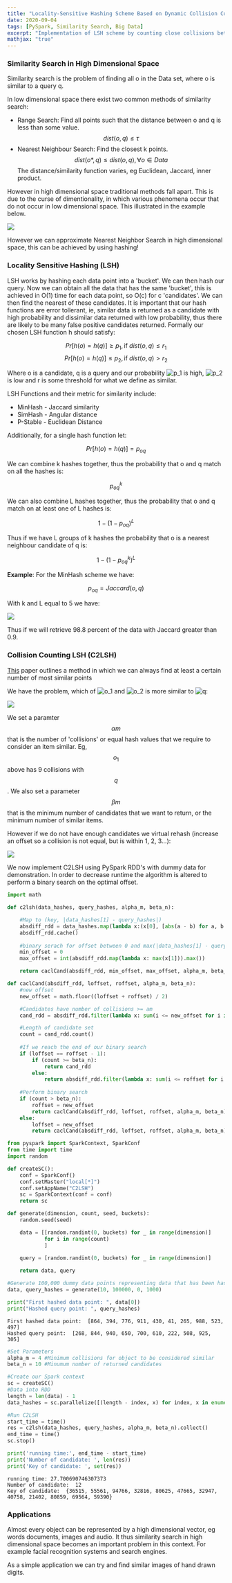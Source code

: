 ```yaml
---
title: "Locality-Sensitive Hashing Scheme Based on Dynamic Collision Counting"
date: 2020-09-04
tags: [PySpark, Similarity Search, Big Data]
excerpt: "Implementation of LSH scheme by counting close collisions between similar items using PySpark RDD's"
mathjax: "true"
---
```


### Similarity Search in High Dimensional Space

Similarity search is the problem of finding all o in the Data set, where o is similar to a query q.

In low dimensional space there exist two common methods of similarity search:
* Range Search: Find all points such that the distance between o and q is less than some value.
  $$dist(o,q) \leq \tau$$
* Nearest Neighbour Search: Find the closest k points.
  $$dist(o*,q) \leq dist(o,q), \forall o \in Data$$
The distance/similarity function varies, eg Euclidean, Jaccard, inner product.

However in high dimensional space traditional methods fall apart. This is due to the curse of dimentionality, in which various phenomena occur that do not occur in low dimensional space. This illustrated in the example below. 

![](/images/lsh1.png)

However we can approximate Nearest Neighbor Search in high dimensional space, this can be achieved by using hashing!

### Locality Sensitive Hashing (LSH)

LSH works by hashing each data point into a 'bucket'. We can then hash our query. Now we can obtain all the data that has the same 'bucket', this is achieved in O(1) time for each data point, so O(c) for c 'candidates'. We can then find the nearest of these candidates. 
It is important that our hash functions are error tollerant, ie, similar data is returned as a candidate with high probability and dissimilar data returned with low probability, thus there are likely to be many false positive candidates returned. 
Formally our chosen LSH function h should satisfy:

$$Pr[h(o) = h(q)] \geq p_1, \text{if } dist(o,q) \leq r_1$$
$$Pr[h(o) = h(q)] \leq p_2, \text{if } dist(o,q) > r_2$$

Where o is a candidate, q is a query and our probability <img src="https://latex.codecogs.com/gif.latex?p_1" title="p_1" /> is high, <img src="https://latex.codecogs.com/gif.latex?p_2" title="p_2" /> is low and r is some threshold for what we define as similar.

LSH Functions and their metric for similarity include:
* MinHash - Jaccard similarity 
* SimHash - Angular distance 
* P-Stable - Euclidean Distance

Additionally, for a single hash function let:

$$Pr[h(o) = h(q)] = p_{oq}$$

We can combine k hashes together, thus the probability that o and q match on all the hashes is:

$$p_{oq}^k$$

We can also combine L hashes together, thus the probability that o and q match on at least one of L hashes is:

$$1-(1-p_{oq})^L$$

Thus if we have L groups of k hashes the probability that o is a nearest neighbour candidate of q is:

$$1-(1-p_{oq}^k)^L$$

**Example**:
For the MinHash scheme we have:

$$p_{oq} = Jaccard(o,q)$$

With k and L equal to 5 we have:

![](/images/lsh2.png)

Thus if we will retrieve 98.8 percent of the data with Jaccard greater than 0.9.

### Collision Counting LSH (C2LSH)

[This](http://www.cs.ust.hk/~wilfred/paper/sigmod12.pdf) paper outlines a method in which we can always find at least a certain number of most similar points

We have the problem, which of <img src="https://latex.codecogs.com/gif.latex?o_1" title="o_1" /> and <img src="https://latex.codecogs.com/gif.latex?o_2" title="o_2" />
is more similar to <img src="https://latex.codecogs.com/gif.latex?q" title="q" />:

![](/images/lsh3.png)

We set a paramter 
$$\alpha m$$ 
that is the number of 'collisions' or equal hash values that we require to consider an item similar. Eg, 
$$o_1$$
 above has 9 collisions with 
 $$q$$
 . 
We also set a parameter 
$$\beta m$$
 that is the minimum number of candidates that we want to return, or the minimum number of similar items. 

However if we do not have enough candidates we virtual rehash (increase an offset so a collision is not equal, but is within 1, 2, 3...):

![](/images/lsh4.png)

We now implement C2LSH using PySpark RDD's with dummy data for demonstration. In order to decrease runtime the algorithm is altered to perform a binary search on the optimal offset.

```python
import math

def c2lsh(data_hashes, query_hashes, alpha_m, beta_n):

    #Map to (key, |data_hashes[1] - query_hashes|)
    absdiff_rdd = data_hashes.map(lambda x:(x[0], [abs(a - b) for a, b in zip(x[1], query_hashes)]))
    absdiff_rdd.cache()
    
    #binary serach for offset between 0 and max(|data_hashes[1] - query_hashes|)
    min_offset = 0
    max_offset = int(absdiff_rdd.map(lambda x: max(x[1])).max()) 

    return caclCand(absdiff_rdd, min_offset, max_offset, alpha_m, beta_n)

def caclCand(absdiff_rdd, loffset, roffset, alpha_m, beta_n):
    #new offset   
    new_offset = math.floor((loffset + roffset) / 2)

    #Candidates have number of collisions >= am
    cand_rdd = absdiff_rdd.filter(lambda x: sum(i <= new_offset for i in x[1]) >= alpha_m).keys()

    #Length of candidate set
    count = cand_rdd.count()
    
    #If we reach the end of our binary search
    if (loffset == roffset - 1):
        if (count >= beta_n):
            return cand_rdd
        else:
            return absdiff_rdd.filter(lambda x: sum(i <= roffset for i in x[1]) >= alpha_m).keys()
    
    #Perform binary search
    if (count > beta_n):
        roffset = new_offset
        return caclCand(absdiff_rdd, loffset, roffset, alpha_m, beta_n)
    else:
        loffset = new_offset
        return caclCand(absdiff_rdd, loffset, roffset, alpha_m, beta_n)
```


```python
from pyspark import SparkContext, SparkConf
from time import time
import random

def createSC():
    conf = SparkConf()
    conf.setMaster("local[*]")
    conf.setAppName("C2LSH")
    sc = SparkContext(conf = conf)
    return sc

def generate(dimension, count, seed, buckets):
    random.seed(seed)

    data = [[random.randint(0, buckets) for _ in range(dimension)]
            for i in range(count)
            ]

    query = [random.randint(0, buckets) for _ in range(dimension)]
    
    return data, query

#Generate 100,000 dummy data points representing data that has been hashed into 1000 buckets. Also generate a random query.
data, query_hashes = generate(10, 100000, 0, 1000)

print("First hashed data point: ", data[0])
print("Hashed query point: ", query_hashes)
```

    First hashed data point:  [864, 394, 776, 911, 430, 41, 265, 988, 523, 497]
    Hashed query point:  [268, 844, 940, 650, 700, 610, 222, 508, 925, 305]
    


```python
#Set Parameters
alpha_m = 4 #Minimum collisions for object to be considered similar
beta_n = 10 #Minumum number of returned candidates

#Create our Spark context
sc = createSC()
#Data into RDD
length = len(data) - 1
data_hashes = sc.parallelize([(length - index, x) for index, x in enumerate(data)])

#Run C2LSH
start_time = time()
res = c2lsh(data_hashes, query_hashes, alpha_m, beta_n).collect()
end_time = time()
sc.stop()

print('running time:', end_time - start_time)
print('Number of candidate: ', len(res))
print('Key of candidate: ', set(res))
```

    running time: 27.700690746307373
    Number of candidate:  12
    Key of candidate:  {36515, 55561, 94766, 32816, 80625, 47665, 32947, 40758, 21402, 80859, 69564, 59390}
    


### Applications

Almost every object can be represented by a high dimensional vector, eg words documents, images and audio. 
It thus similarity search in high dimensional space becomes an important problem in this context.
For example facial recognition systems and search engines.

As a simple application we can try and find similar images of hand drawn digits. 